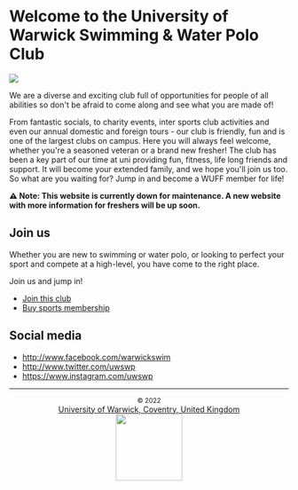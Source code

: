 # Welcome to the University of Warwick Swimming & Water Polo Club

![](https://user-images.githubusercontent.com/18099289/173230160-dbe3344e-b6c3-4a9c-b62b-830c1532e237.png)

We are a diverse and exciting club full of opportunities for people of all abilities so don't be afraid to come along and see what you are made of!

From fantastic socials, to charity events, inter sports club activities and even our annual domestic and foreign tours - our club is friendly, fun and is one of the largest clubs on campus. Here you will always feel welcome, whether you're a seasoned veteran or a brand new fresher! The club has been a key part of our time at uni providing fun, fitness, life long friends and support. It will become your extended family, and we hope you'll join us too. So what are you waiting for? Jump in and become a WUFF member for life!

**⚠️ Note: This website is currently down for maintenance. A new website with more information for freshers will be up soon.**

## Join us

Whether you are new to swimming or water polo, or looking to perfect your sport and compete at a high-level, you have come to the right place. 

Join us and jump in!

- [Join this club](https://www.warwicksu.com/societies-sports/sports-clubs/swimming/#org-join)
- [Buy sports membership](https://warwick.ac.uk/services/sport/join/student-memberships)

## Social media

- <http://www.facebook.com/warwickswim>
- <http://www.twitter.com/uwswp>
- <https://www.instagram.com/uwswp>

---

<center><small>© 2022</small></center>
<center><a href="https://www.google.com/maps/place/Sports+and+Wellness+Hub/@52.3775057,-1.5724216,17z/data=!3m1!4b1!4m5!3m4!1s0x48774b94cf2bfa79:0xdcfc3b01eb15b2ff!8m2!3d52.3775057!4d-1.5702329">University of Warwick, Coventry, United Kingdom</a></center>
<center><img width="120px" src="https://user-images.githubusercontent.com/18099289/173231137-4c6571ec-7d06-4629-9615-1ec86c1293de.png"></center>
